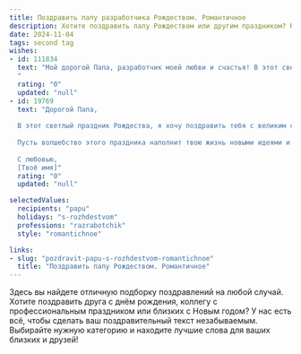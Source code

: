 ```yaml
---
title: Поздравить папу разработчика Рождеством. Романтичное
description: Хотите поздравить папу Рождеством или другим праздником? Наш ИИ создаст незабываемое поздравление, а вы обязательно выделитесь среди других.  
date: 2024-11-04
tags: second tag
wishes:
- id: 111834
  text: "Мой дорогой Папа, разработчик моей любви и счастья! В этот светлый Рождественский вечер, когда звезды светят особенно ярко, я хочу сказать тебе, как сильно я тебя люблю. Твоя забота,  твоя поддержка, твоя мудрость – это лучшее, что есть в моей жизни, как самый прекрасный и надежный код, написанный самой судьбой. Пусть Рождество наполнит твой дом теплом, уютом и радостью, а новый год принесет вдохновение и новые невероятные свершения.  Целую тебя крепко-крепко!
  "
  rating: "0"
  updated: "null"
- id: 19769
  text: "Дорогой Папа,
  
  В этот светлый праздник Рождества, я хочу поздравить тебя с великим счастьем и радостью, которые несут эти зимние дни. Твоя мудрость и забота всегда были для меня примером и опорой. Как разработчик, ты создаёшь не только программы, но и мир, полный возможностей и чудес. Пусть это Рождество принесёт тебе столько же удовлетворения и вдохновения, сколько ты даришь другим.
  
  Пусть волшебство этого праздника наполнит твою жизнь новыми идеями и проектами, а домашний очаг будет сиять теплом и любовью. С Рождеством, Папа!
  
  С любовью,
  [Твоё имя]"
  rating: "0"
  updated: "null"

selectedValues:
  recipients: "papu"
  holidays: "s-rozhdestvom"
  professions: "razrabotchik"
  style: "romantichnoe"

links:
- slug: "pozdravit-papu-s-rozhdestvom-romantichnoe"
  title: "Поздравить папу Рождеством. Романтичное"
---
```


Здесь вы найдете отличную подборку поздравлений на любой случай.
Хотите поздравить друга с днём рождения, коллегу с профессиональным праздником или близких с Новым годом? У нас есть всё, чтобы сделать ваш поздравительный текст незабываемым. Выбирайте нужную категорию и находите лучшие слова для ваших близких и друзей!

